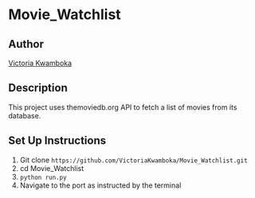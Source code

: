 # Movie_Watchlist

## Author
[Victoria Kwamboka](https://github.com/VictoriaKwamboka)

## Description
This project uses themoviedb.org API to fetch a list of movies from its database.

## Set Up Instructions
1. Git clone `https://github.com/VictoriaKwamboka/Movie_Watchlist.git`
2. cd Movie_Watchlist
3. `python run.py`
4. Navigate to the port as instructed by the terminal 